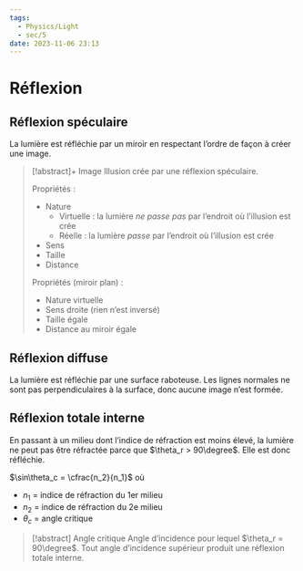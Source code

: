 ```yaml
---
tags:
  - Physics/Light
  - sec/5
date: 2023-11-06 23:13
---
```


# Réflexion

## Réflexion spéculaire

La lumière est réfléchie par un miroir en respectant l’ordre de façon à créer une image.

> [!abstract]+ Image
> Illusion crée par une réflexion spéculaire.
> 
> Propriétés :
> 
> - Nature
> 	- Virtuelle : la lumière *ne passe pas* par l’endroit où l’illusion est crée
> 	- Réelle : la lumière *passe* par l’endroit où l’illusion est crée
> - Sens
> - Taille
> - Distance
> 
> Propriétés (miroir plan) :
> 
> - Nature virtuelle
> - Sens droite (rien n’est inversé)
> - Taille égale
> - Distance au miroir égale

## Réflexion diffuse

La lumière est réfléchie par une surface raboteuse. Les lignes normales ne sont pas perpendiculaires à la surface, donc aucune image n’est formée.

## Réflexion totale interne

En passant à un milieu dont l’indice de réfraction est moins élevé, la lumière ne peut pas être réfractée parce que $\theta_r > 90\degree$. Elle est donc réfléchie.

$\sin\theta_c = \cfrac{n_2}{n_1}$ où

- $n_1$ = indice de réfraction du 1er milieu
- $n_2$ = indice de réfraction du 2e milieu
- $\theta_c$ = angle critique

> [!abstract] Angle critique
> Angle d’incidence pour lequel $\theta_r = 90\degree$. Tout angle d’incidence supérieur produit une réflexion totale interne.

